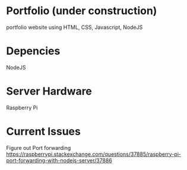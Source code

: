 # Portfolio (under construction)
  portfolio website using HTML, CSS, Javascript, NodeJS


# Depencies
  NodeJS
  
# Server Hardware
  Raspberry Pi


# Current Issues 
  Figure out Port forwarding
  https://raspberrypi.stackexchange.com/questions/37885/raspberry-pi-port-forwarding-with-nodejs-server/37886
